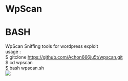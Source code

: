 # WpScan
# BASH
WpScan Sniffing tools for wordpress exploit<br>
usage : <br>
$ gitclone https://github.com/Achon666ju5t/wpscan.git<br>
$ cd wpscan<br>
$ bash wpscan.sh<br>
<img src="https://scontent-sit4-1.xx.fbcdn.net/v/t1.0-9/37819707_1404048073072005_9133072776112898048_n.jpg?_nc_cat=0&oh=845a009aee540ff210788c0525d5fe80&oe=5C1292BF">
